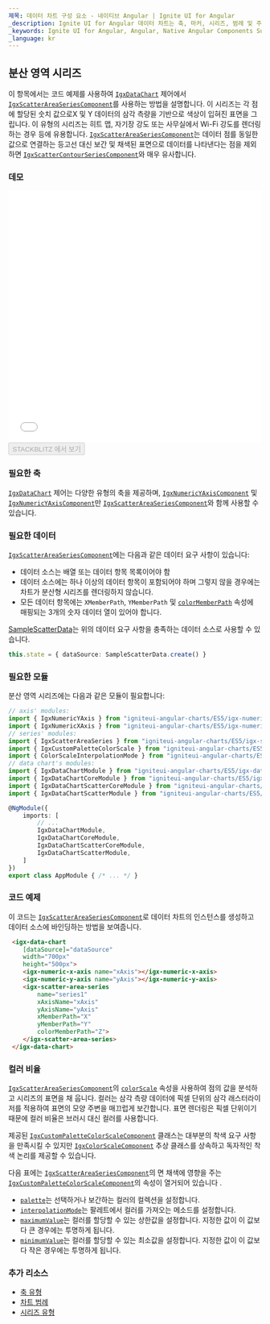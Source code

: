 ```yaml
---
제목: 데이터 차트 구성 요소 - 네이티브 Angular | Ignite UI for Angular
_description: Ignite UI for Angular 데이터 차트는 축, 마커, 시리즈, 범례 및 주석 레이어의 모듈 식 디자인을 제공하는 차트 구성 요소입니다. 이 차트를 사용하면 동일한 차트 영역에 이러한 시각적 요소의 인스턴스를 여러 개 만들어 복합 차트 뷰를 만들 수 있습니다.
_keywords: Ignite UI for Angular, Angular, Native Angular Components Suite, Native Angular Controls, Native Angular Components, Native Angular Components Library, Angular Chart, Angular Chart Control, Angular Chart Example, Angular Chart Component, Angular Data Chart
_language: kr
---
```


## 분산 영역 시리즈

이 항목에서는 코드 예제를 사용하여 [`IgxDataChart`](/products/ignite-ui-angular/api/docs/typescript/latest/classes/igxdatachart.html) 제어에서 [`IgxScatterAreaSeriesComponent`](/products/ignite-ui-angular/api/docs/typescript/latest/classes/igxscatterareaseriescomponent.html)를 사용하는 방법을 설명합니다. 이 시리즈는 각 점에 할당된 숫치 값으로X 및 Y 데이터의 삼각 측량을 기반으로 색상이 입혀진 표면을 그립니다. 이 유형의 시리즈는 히트 맵, 자기장 강도 또는 사무실에서 Wi-Fi 강도를 렌더링하는 경우 등에 유용합니다. [`IgxScatterAreaSeriesComponent`](/products/ignite-ui-angular/api/docs/typescript/latest/classes/igxscatterareaseriescomponent.html)는 데이터 점를 동일한 값으로 연결하는 등고선 대신 보간 및 채색된 표면으로 데이터를 나타낸다는 점을 제외하면 [`IgxScatterContourSeriesComponent`](/products/ignite-ui-angular/api/docs/typescript/latest/classes/igxscattercontourseriescomponent.html)와 매우 유사합니다.

### 데모

<div class="sample-container loading" style="height: 500px">
    <iframe id="data-chart-type-area-series-iframe" src='{environment:dvDemosBaseUrl}/charts/data-chart-type-area-series' width="100%" height="100%" seamless frameBorder="0" onload="onXPlatSampleIframeContentLoaded(this);"></iframe>
</div>
<div>
    <button data-localize="stackblitz" disabled class="stackblitz-btn" data-iframe-id="data-chart-type-area-series-iframe" data-demos-base-url="{environment:dvDemosBaseUrl}">STACKBLITZ 에서 보기
    </button>
</div>

<div class="divider--half"></div>

### 필요한 축

[`IgxDataChart`](/products/ignite-ui-angular/api/docs/typescript/latest/classes/igxdatachart.html) 제어는 다양한 유형의 축을 제공하며, [`IgxNumericYAxisComponent`](/products/ignite-ui-angular/api/docs/typescript/latest/classes/igxnumericyaxiscomponent.html) 및 [`IgxNumericYAxisComponent`](/products/ignite-ui-angular/api/docs/typescript/latest/classes/igxnumericyaxiscomponent.html)만 [`IgxScatterAreaSeriesComponent`](/products/ignite-ui-angular/api/docs/typescript/latest/classes/igxscatterareaseriescomponent.html)와 함께 사용할 수 있습니다.

### 필요한 데이터

[`IgxScatterAreaSeriesComponent`](/products/ignite-ui-angular/api/docs/typescript/latest/classes/igxscatterareaseriescomponent.html)에는 다음과 같은 데이터 요구 사항이 있습니다:

-   데이터 소스는 배열 또는 데이터 항목 목록이어야 함
-   데이터 소스에는 하나 이상의 데이터 항목이 포함되어야 하며 그렇지 않을 경우에는 차트가 분산형 시리즈를 렌더링하지 않습니다.
-   모든 데이터 항목에는 `XMemberPath`, `YMemberPath` 및 [`colorMemberPath`](/products/ignite-ui-angular/api/docs/typescript/latest/classes/igxscatterareaseriescomponent.html#colormemberpath) 속성에 매핑되는 3개의 숫자 데이터 열이 있어야 합니다.

[SampleScatterData](datachart_data_sources_scatter.md)는 위의 데이터 요구 사항을 충족하는 데이터 소스로 사용할 수 있습니다.

```ts
this.state = { dataSource: SampleScatterData.create() }
```

### 필요한 모듈

분산 영역 시리즈에는 다음과 같은 모듈이 필요합니다:

```ts
// axis' modules:
import { IgxNumericYAxis } from "igniteui-angular-charts/ES5/igx-numeric-y-axis";
import { IgxNumericXAxis } from "igniteui-angular-charts/ES5/igx-numeric-x-axis";
// series' modules:
import { IgxScatterAreaSeries } from "igniteui-angular-charts/ES5/igx-scatter-area-series";
import { IgxCustomPaletteColorScale } from "igniteui-angular-charts/ES5/igx-custom-palette-color-scale";
import { ColorScaleInterpolationMode } from "igniteui-angular-charts/ES5/ColorScaleInterpolationMode";
// data chart's modules:
import { IgxDataChartModule } from "igniteui-angular-charts/ES5/igx-data-chart-module";
import { IgxDataChartCoreModule } from "igniteui-angular-charts/ES5/igx-data-chart-core-module";
import { IgxDataChartScatterCoreModule } from "igniteui-angular-charts/ES5/igx-data-chart-scatter-core-module";
import { IgxDataChartScatterModule } from "igniteui-angular-charts/ES5/igx-data-chart-scatter-module";

@NgModule({
    imports: [
        // ...
        IgxDataChartModule,
        IgxDataChartCoreModule,
        IgxDataChartScatterCoreModule,
        IgxDataChartScatterModule,
    ]
})
export class AppModule { /* ... */ }
```

### 코드 예제

이 코드는 [`IgxScatterAreaSeriesComponent`](/products/ignite-ui-angular/api/docs/typescript/latest/classes/igxscatterareaseriescomponent.html)로 데이터 차트의 인스턴스를 생성하고 데이터 소스에 바인딩하는 방법을 보여줍니다.

```html
 <igx-data-chart
    [dataSource]="dataSource"
    width="700px"
    height="500px">
    <igx-numeric-x-axis name="xAxis"></igx-numeric-x-axis>
    <igx-numeric-y-axis name="yAxis"></igx-numeric-y-axis>
    <igx-scatter-area-series
        name="series1"
        xAxisName="xAxis"
        yAxisName="yAxis"
        xMemberPath="X"
        yMemberPath="Y"
        colorMemberPath="Z">
    </igx-scatter-area-series>
 </igx-data-chart>
```

### 컬러 비율

[`IgxScatterAreaSeriesComponent`](/products/ignite-ui-angular/api/docs/typescript/latest/classes/igxscatterareaseriescomponent.html)의 [`colorScale`](/products/ignite-ui-angular/api/docs/typescript/latest/classes/igxscatterareaseriescomponent.html#colorscale) 속성을 사용하여 점의 값을 분석하고 시리즈의 표면을 채 웁니다. 컬러는 삼각 측량 데이터에 픽셀 단위의 삼각 래스터라이저를 적용하여 표면의 모양 주변을 매끄럽게 보간합니다. 표면 렌더링은 픽셀 단위이기 때문에 컬러 비율은 브러시 대신 컬러를 사용합니다.

제공된 [`IgxCustomPaletteColorScaleComponent`](/products/ignite-ui-angular/api/docs/typescript/latest/classes/igxcustompalettecolorscalecomponent.html) 클래스는 대부분의 착색 요구 사항을 만족시킬 수 있지만 [`IgxColorScaleComponent`](/products/ignite-ui-angular/api/docs/typescript/latest/classes/igxcolorscalecomponent.html) 추상 클래스를 상속하고 독자적인 착색 논리를 제공할 수 있습니다.

다음 표에는 [`IgxScatterAreaSeriesComponent`](/products/ignite-ui-angular/api/docs/typescript/latest/classes/igxscatterareaseriescomponent.html)의 면 채색에 영향을 주는 [`IgxCustomPaletteColorScaleComponent`](/products/ignite-ui-angular/api/docs/typescript/latest/classes/igxcustompalettecolorscalecomponent.html)의 속성이 열거되어 있습니다 .

-   [`palette`](/products/ignite-ui-angular/api/docs/typescript/latest/classes/igxcustompalettecolorscalecomponent.html#palette)는 선택하거나 보간하는 컬러의 컬렉션을 설정합니다.
-   [`interpolationMode`](/products/ignite-ui-angular/api/docs/typescript/latest/classes/igxcustompalettecolorscalecomponent.html#interpolationmode)는 팔레트에서 컬러를 가져오는 메소드를 설정합니다.
-   [`maximumValue`](/products/ignite-ui-angular/api/docs/typescript/latest/classes/igxcustompalettecolorscalecomponent.html#maximumvalue)는 컬러를 할당할 수 있는 상한값을 설정합니다. 지정한 값이 이 값보다 큰 경우에는 투명하게 됩니다.
-   [`minimumValue`](/products/ignite-ui-angular/api/docs/typescript/latest/classes/igxcustompalettecolorscalecomponent.html#minimumvalue)는 컬러를 할당할 수 있는 최소값을 설정합니다. 지정한 값이 이 값보다 작은 경우에는 투명하게 됩니다.

### 추가 리소스

-   [축 유형](datachart_axis_types.md)
-   [차트 범례](datachart_chart_legends.md)
-   [시리즈 유형](datachart_series_types.md)
